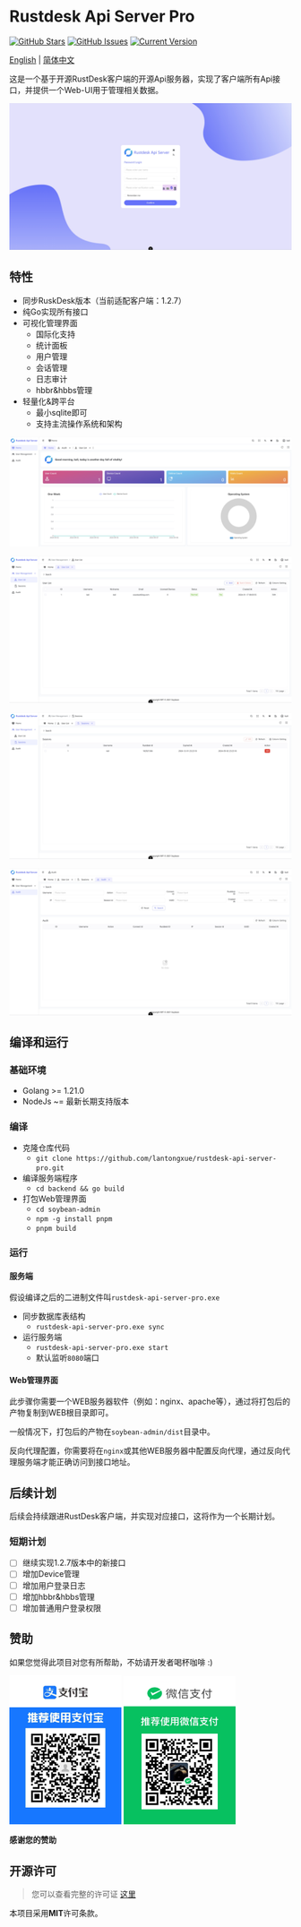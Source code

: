 Rustdesk Api Server Pro
============
[![GitHub Stars](https://img.shields.io/github/stars/lantongxue/rustdesk-api-server-pro.svg)](https://github.com/lantongxue/rustdesk-api-server-pro/stargazers) [![GitHub Issues](https://img.shields.io/github/issues/lantongxue/rustdesk-api-server-pro.svg)](https://github.com/IgorAntun/node-chat/issues) [![Current Version](https://img.shields.io/badge/version-1.2.7-green.svg)](https://github.com/lantongxue/rustdesk-api-server-pro)

[English](https://github.com/rustdesk/rustdesk) | [简体中文](https://github.com/lantongxue/rustdesk-api-server-pro/blob/master/README_CN.md)

这是一个基于开源RustDesk客户端的开源Api服务器，实现了客户端所有Api接口，并提供一个Web-UI用于管理相关数据。

![Preview](./img/login.png)

## 特性
- 同步RuskDesk版本（当前适配客户端：1.2.7）
- 纯Go实现所有接口
- 可视化管理界面
    - 国际化支持
    - 统计面板
    - 用户管理
    - 会话管理
    - 日志审计
    - hbbr&hbbs管理
- 轻量化&跨平台
    - 最小sqlite即可
    - 支持主流操作系统和架构

![Dashboard](./img/dashboard.png)

![Users](./img/users.png)

![Sessions](./img/sessions.png)

![Audit](./img/audit.png)

## 编译和运行
### 基础环境
- Golang >= 1.21.0
- NodeJs ~= 最新长期支持版本

### 编译
- 克隆仓库代码
    - `git clone https://github.com/lantongxue/rustdesk-api-server-pro.git`
- 编译服务端程序
    - `cd backend && go build`
- 打包Web管理界面
    - `cd soybean-admin`
    - `npm -g install pnpm`
    - `pnpm build`

### 运行

#### 服务端
假设编译之后的二进制文件叫`rustdesk-api-server-pro.exe`
- 同步数据库表结构
    - `rustdesk-api-server-pro.exe sync`
- 运行服务端
    - `rustdesk-api-server-pro.exe start`
    - 默认监听`8080`端口

#### Web管理界面
此步骤你需要一个WEB服务器软件（例如：nginx、apache等），通过将打包后的产物复制到WEB根目录即可。

一般情况下，打包后的产物在`soybean-admin/dist`目录中。

反向代理配置，你需要将在`nginx`或其他WEB服务器中配置反向代理，通过反向代理服务端才能正确访问到接口地址。

## 后续计划
后续会持续跟进RustDesk客户端，并实现对应接口，这将作为一个长期计划。
### 短期计划
- [ ] 继续实现1.2.7版本中的新接口
- [ ] 增加Device管理
- [ ] 增加用户登录日志
- [ ] 增加hbbr&hbbs管理
- [ ] 增加普通用户登录权限

## 赞助

如果您觉得此项目对您有所帮助，不妨请开发者喝杯咖啡 :)

<img src="./soybean-admin/src/assets/imgs/alipay.png" style="height: auto !important;width: 200px;" />
<img src="./soybean-admin/src/assets/imgs/wechat.png" style="height: auto !important;width: 200px;" />

**感谢您的赞助**

## 开源许可
>您可以查看完整的许可证 [这里](https://github.com/lantongxue/rustdesk-api-server-pro/blob/master/LICENSE)

本项目采用**MIT**许可条款。

